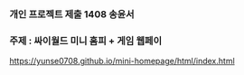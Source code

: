 <h3>개인 프로젝트 제출 1408 송윤서</h3>

<h3>주제 : 싸이월드 미니 홈피 + 게임 웹페이</h3>

https://yunse0708.github.io/mini-homepage/html/index.html
